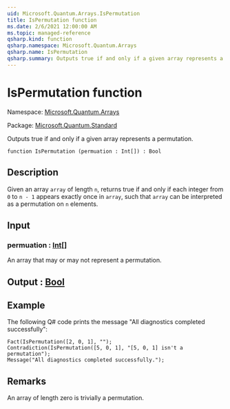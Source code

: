 ```yaml
---
uid: Microsoft.Quantum.Arrays.IsPermutation
title: IsPermutation function
ms.date: 2/6/2021 12:00:00 AM
ms.topic: managed-reference
qsharp.kind: function
qsharp.namespace: Microsoft.Quantum.Arrays
qsharp.name: IsPermutation
qsharp.summary: Outputs true if and only if a given array represents a permutation.
---
```


# IsPermutation function

Namespace: [Microsoft.Quantum.Arrays](xref:Microsoft.Quantum.Arrays)

Package: [Microsoft.Quantum.Standard](https://nuget.org/packages/Microsoft.Quantum.Standard)


Outputs true if and only if a given array represents a permutation.

```qsharp
function IsPermutation (permuation : Int[]) : Bool
```


## Description

Given an array `array` of length `n`, returns true if and only ifeach integer from `0` to `n - 1` appears exactly once in `array`, suchthat `array` can be interpreted as a permutation on `n` elements.

## Input

### permuation : [Int](xref:microsoft.quantum.lang-ref.int)[]

An array that may or may not represent a permutation.



## Output : [Bool](xref:microsoft.quantum.lang-ref.bool)



## Example

The following Q# code prints the message "All diagnostics completedsuccessfully":```qsharpFact(IsPermutation([2, 0, 1], "");Contradiction(IsPermutation([5, 0, 1], "[5, 0, 1] isn't a permutation");Message("All diagnostics completed successfully.");```

## Remarks

An array of length zero is trivially a permutation.